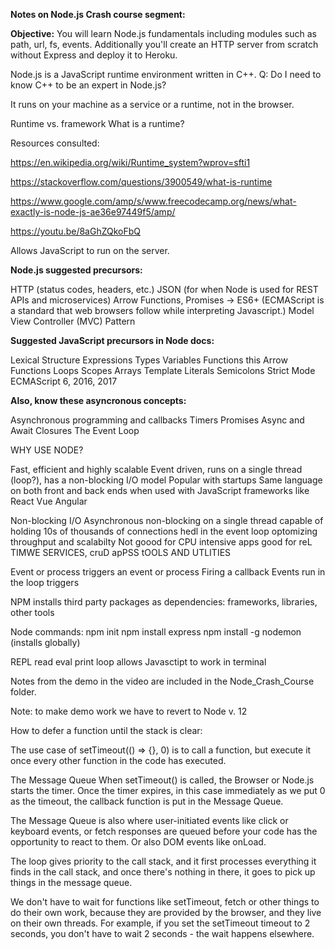 **Notes on Node.js Crash course segment:**

**Objective:**
You will learn Node.js fundamentals including modules such as path, url, fs, events. 
Additionally you'll create an HTTP server from scratch without Express and deploy it to Heroku.

Node.js is a JavaScript runtime environment written in C++.
Q: Do I need to know C++ to be an expert in Node.js? 

It runs on your machine as a service or a runtime, not in the browser. 


Runtime vs. framework
What is a runtime?

Resources consulted:

https://en.wikipedia.org/wiki/Runtime_system?wprov=sfti1

https://stackoverflow.com/questions/3900549/what-is-runtime

https://www.google.com/amp/s/www.freecodecamp.org/news/what-exactly-is-node-js-ae36e97449f5/amp/

https://youtu.be/8aGhZQkoFbQ

Allows JavaScript to run on the server.

**Node.js suggested precursors:**

HTTP (status codes, headers, etc.) 
JSON (for when Node is used for REST APIs and microservices)
Arrow Functions, Promises -> ES6+ (ECMAScript is a standard that web browsers follow while interpreting Javascript.)
Model View Controller (MVC) Pattern

**Suggested JavaScript precursors in Node docs:**

Lexical Structure
Expressions
Types
Variables
Functions
this
Arrow Functions
Loops
Scopes
Arrays
Template Literals
Semicolons
Strict Mode
ECMAScript 6, 2016, 2017

**Also, know these asyncronous concepts:**

Asynchronous programming and callbacks
Timers
Promises
Async and Await
Closures
The Event Loop

WHY USE NODE?

Fast, efficient and highly scalable
Event driven, runs on a single thread (loop?), has a non-blocking I/O model
Popular with startups 
Same language on both front and back ends when used with JavaScript frameworks like React Vue Angular

Non-blocking I/O
Asynchronous non-blocking on a single thread capable of holding 10s of thousands of connections hedl in the event loop
optomizing throughput and scalabilty
Not goood for CPU intensive apps
good for reL TIMWE SERVICES, cruD apPSS
tOOLS AND UTLITIES

Event or process triggers an event or process
Firing a callback
Events run in the loop 
triggers 

NPM installs third party packages as dependencies: frameworks, libraries, other tools

Node commands:
npm init
npm install express
npm install -g nodemon (installs globally)

REPL read eval print loop allows Javasctipt to work in terminal 

Notes from the demo in the video are included in the Node_Crash_Course folder.

Note: to make demo work we have to revert to Node v. 12



















How to defer a function until the stack is clear:

The use case of setTimeout(() => {}, 0) is to call a function, but execute it once every other function in the code has executed.

The Message Queue
When setTimeout() is called, the Browser or Node.js starts the timer. Once the timer expires, in this case immediately as we put 0 as the timeout, the callback function is put in the Message Queue.

The Message Queue is also where user-initiated events like click or keyboard events, or fetch responses are queued before your code has the opportunity to react to them. Or also DOM events like onLoad.

The loop gives priority to the call stack, and it first processes everything it finds in the call stack, and once there's nothing in there, it goes to pick up things in the message queue.

We don't have to wait for functions like setTimeout, fetch or other things to do their own work, because they are provided by the browser, and they live on their own threads. 
For example, if you set the setTimeout timeout to 2 seconds, you don't have to wait 2 seconds - the wait happens elsewhere.
